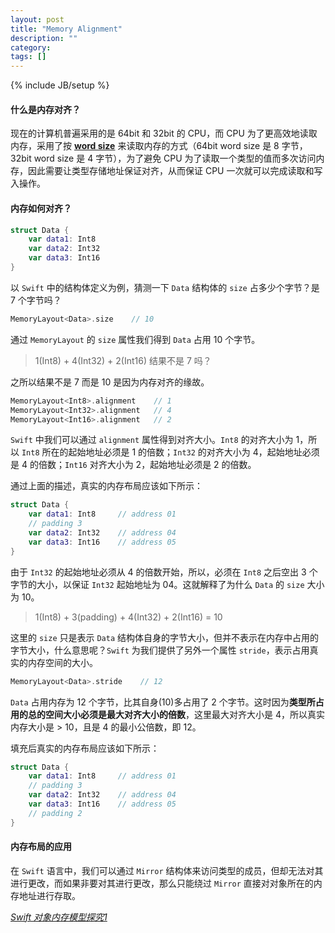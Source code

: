 ```yaml
---
layout: post
title: "Memory Alignment"
description: ""
category: 
tags: []
---
```

{% include JB/setup %}

#### 什么是内存对齐？

现在的计算机普遍采用的是 64bit 和 32bit 的 CPU，而 CPU 为了更高效地读取内存，采用了按 [**word size**](https://stackoverflow.com/questions/19821103/what-does-it-mean-by-word-size-in-computer) 来读取内存的方式（64bit word size 是 8 字节，32bit word size 是 4 字节），为了避免 CPU 为了读取一个类型的值而多次访问内存，因此需要让类型存储地址保证对齐，从而保证 CPU 一次就可以完成读取和写入操作。

#### 内存如何对齐？

```swift
struct Data {
    var data1: Int8
    var data2: Int32
    var data3: Int16
}
```

以 `Swift` 中的结构体定义为例，猜测一下 `Data` 结构体的 `size` 占多少个字节？是 7 个字节吗？

```swift
MemoryLayout<Data>.size    // 10
```

通过 `MemoryLayout` 的 `size` 属性我们得到 `Data` 占用 10 个字节。

> 1(Int8) + 4(Int32) + 2(Int16) 结果不是 7 吗？
 
之所以结果不是 7 而是 10 是因为内存对齐的缘故。

```swift
MemoryLayout<Int8>.alignment    // 1
MemoryLayout<Int32>.alignment   // 4
MemoryLayout<Int16>.alignment   // 2
```

`Swift` 中我们可以通过 `alignment` 属性得到对齐大小。`Int8` 的对齐大小为 1，所以 `Int8` 所在的起始地址必须是 1 的倍数；`Int32` 的对齐大小为 4，起始地址必须是 4 的倍数；`Int16` 对齐大小为 2，起始地址必须是 2 的倍数。

通过上面的描述，真实的内存布局应该如下所示：

```swift
struct Data {
    var data1: Int8     // address 01
    // padding 3
    var data2: Int32    // address 04
    var data3: Int16    // address 05
}
```

由于 `Int32` 的起始地址必须从 4 的倍数开始，所以，必须在 `Int8` 之后空出 3 个字节的大小，以保证 `Int32` 起始地址为 04。这就解释了为什么 `Data` 的 `size` 大小为 10。

> 1(Int8) + 3(padding) + 4(Int32) + 2(Int16) = 10
 
这里的 `size` 只是表示 `Data` 结构体自身的字节大小，但并不表示在内存中占用的字节大小，什么意思呢？`Swift` 为我们提供了另外一个属性 `stride`，表示占用真实的内存空间的大小。

```swift
MemoryLayout<Data>.stride    // 12
```

`Data` 占用内存为 12 个字节，比其自身(10)多占用了 2 个字节。这时因为**类型所占用的总的空间大小必须是最大对齐大小的倍数**，这里最大对齐大小是 4，所以真实内存大小是 > 10，且是 4 的最小公倍数，即 12。

填充后真实的内存布局应该如下所示：

```swift
struct Data {
    var data1: Int8     // address 01
    // padding 3
    var data2: Int32    // address 04
    var data3: Int16    // address 05
    // padding 2
}
```

#### 内存布局的应用

在 `Swift` 语言中，我们可以通过 `Mirror` 结构体来访问类型的成员，但却无法对其进行更改，而如果非要对其进行更改，那么只能绕过 `Mirror` 直接对对象所在的内存地址进行存取。



[*Swift 对象内存模型探究1*](https://mp.weixin.qq.com/s/zIkB9KnAt1YPWGOOwyqY3Q)